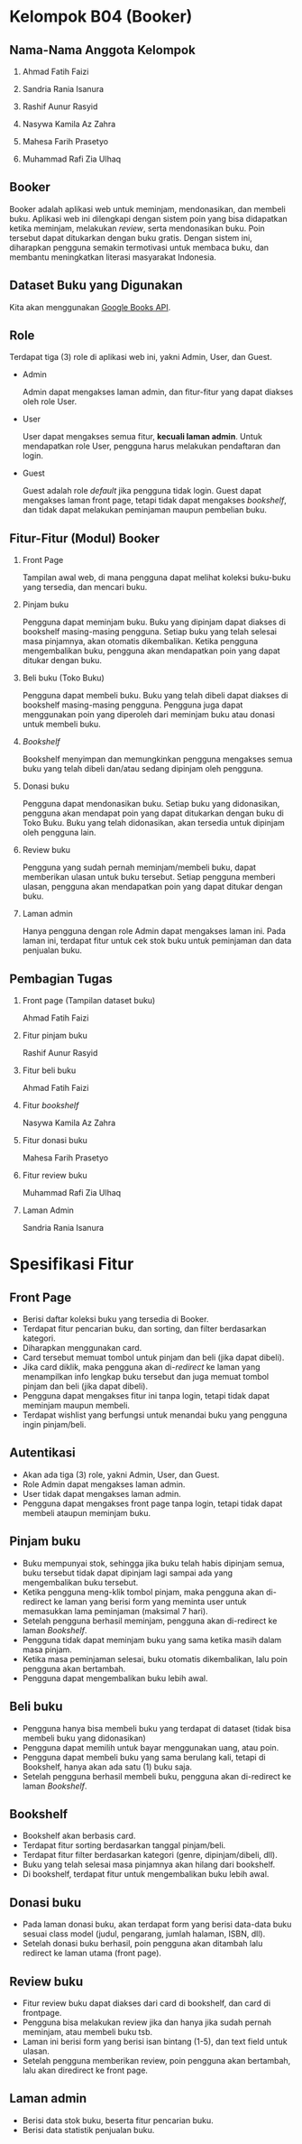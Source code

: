 # Kelompok B04 (Booker)

## Nama-Nama Anggota Kelompok

1. Ahmad Fatih Faizi

2. Sandria Rania Isanura

3. Rashif Aunur Rasyid

4. Nasywa Kamila Az Zahra

5. Mahesa Farih Prasetyo

6. Muhammad Rafi Zia Ulhaq

## Booker

Booker adalah aplikasi web untuk meminjam, mendonasikan, dan membeli buku. Aplikasi web ini dilengkapi dengan sistem poin yang bisa didapatkan ketika meminjam, melakukan *review*, serta mendonasikan buku. Poin tersebut dapat ditukarkan dengan buku gratis. Dengan sistem ini, diharapkan pengguna semakin termotivasi untuk membaca buku, dan membantu meningkatkan literasi masyarakat Indonesia.

## Dataset Buku yang Digunakan

Kita akan menggunakan [Google Books API](https://developers.google.com/books/).

## Role

Terdapat tiga (3) role di aplikasi web ini, yakni Admin, User, dan Guest.

- Admin

    Admin dapat mengakses laman admin, dan fitur-fitur yang dapat diakses oleh role User.

- User

    User dapat mengakses semua fitur, **kecuali laman admin**. Untuk mendapatkan role User, pengguna harus melakukan pendaftaran dan login.

- Guest

    Guest adalah role *default* jika pengguna tidak login. Guest dapat mengakses laman front page, tetapi tidak dapat mengakses *bookshelf*, dan tidak dapat melakukan peminjaman maupun pembelian buku.

## Fitur-Fitur (Modul) Booker

1. Front Page

    Tampilan awal web, di mana pengguna dapat melihat koleksi buku-buku yang tersedia, dan mencari buku.

2. Pinjam buku

    Pengguna dapat meminjam buku. Buku yang dipinjam dapat diakses di bookshelf masing-masing pengguna. Setiap buku yang telah selesai masa pinjamnya, akan otomatis dikembalikan. Ketika pengguna mengembalikan buku, pengguna akan mendapatkan poin yang dapat ditukar dengan buku.

3. Beli buku (Toko Buku)

    Pengguna dapat membeli buku. Buku yang telah dibeli dapat diakses di bookshelf masing-masing pengguna. Pengguna juga dapat menggunakan poin yang diperoleh dari meminjam buku atau donasi untuk membeli buku.

4. *Bookshelf*

    Bookshelf menyimpan dan memungkinkan pengguna mengakses semua buku yang telah dibeli dan/atau sedang dipinjam oleh pengguna.

5. Donasi buku

    Pengguna dapat mendonasikan buku. Setiap buku yang didonasikan, pengguna akan mendapat poin yang dapat ditukarkan dengan buku di Toko Buku. Buku yang telah didonasikan, akan tersedia untuk dipinjam oleh pengguna lain.

6. Review buku

    Pengguna yang sudah pernah meminjam/membeli buku, dapat memberikan ulasan untuk buku tersebut. Setiap pengguna memberi ulasan, pengguna akan mendapatkan poin yang dapat ditukar dengan buku.

7. Laman admin

    Hanya pengguna dengan role Admin dapat mengakses laman ini. Pada laman ini, terdapat fitur untuk cek stok buku untuk peminjaman dan data penjualan buku.

## Pembagian Tugas

1. Front page (Tampilan dataset buku)

    Ahmad Fatih Faizi

2. Fitur pinjam buku

    Rashif Aunur Rasyid

3. Fitur beli buku

    Ahmad Fatih Faizi

4. Fitur *bookshelf*

    Nasywa Kamila Az Zahra

5. Fitur donasi buku

    Mahesa Farih Prasetyo

6. Fitur review buku

    Muhammad Rafi Zia Ulhaq

7. Laman Admin

    Sandria Rania Isanura

# Spesifikasi Fitur

## Front Page

- Berisi daftar koleksi buku yang tersedia di Booker.
- Terdapat fitur pencarian buku, dan sorting, dan filter berdasarkan kategori.
- Diharapkan menggunakan card.
- Card tersebut memuat tombol untuk pinjam dan beli (jika dapat dibeli).
- Jika card diklik, maka pengguna akan di-*redirect* ke laman yang menampilkan info lengkap buku tersebut dan juga memuat tombol pinjam dan beli (jika dapat dibeli).
- Pengguna dapat mengakses fitur ini tanpa login, tetapi tidak dapat meminjam maupun membeli.
- Terdapat wishlist yang berfungsi untuk menandai buku yang pengguna ingin pinjam/beli.

## Autentikasi

- Akan ada tiga (3) role, yakni Admin, User, dan Guest.
- Role Admin dapat mengakses laman admin.
- User tidak dapat mengakses laman admin.
- Pengguna dapat mengakses front page tanpa login, tetapi tidak dapat membeli ataupun meminjam buku.

## Pinjam buku

- Buku mempunyai stok, sehingga jika buku telah habis dipinjam semua, buku tersebut tidak dapat dipinjam lagi sampai ada yang mengembalikan buku tersebut.
- Ketika pengguna meng-klik tombol pinjam, maka pengguna akan di-redirect ke laman yang berisi form yang meminta user untuk memasukkan lama peminjaman (maksimal 7 hari).
- Setelah pengguna berhasil meminjam, pengguna akan di-redirect ke laman *Bookshelf*.
- Pengguna tidak dapat meminjam buku yang sama ketika masih dalam masa pinjam.
- Ketika masa peminjaman selesai, buku otomatis dikembalikan, lalu poin pengguna akan bertambah.
- Pengguna dapat mengembalikan buku lebih awal.

## Beli buku

- Pengguna hanya bisa membeli buku yang terdapat di dataset (tidak bisa membeli buku yang didonasikan)
- Pengguna dapat memilih untuk bayar menggunakan uang, atau poin.
- Pengguna dapat membeli buku yang sama berulang kali, tetapi di Bookshelf, hanya akan ada satu (1) buku saja.
- Setelah pengguna berhasil membeli buku, pengguna akan di-redirect ke laman *Bookshelf*.

## Bookshelf

- Bookshelf akan berbasis card.
- Terdapat fitur sorting berdasarkan tanggal pinjam/beli.
- Terdapat fitur filter berdasarkan kategori (genre, dipinjam/dibeli, dll).
- Buku yang telah selesai masa pinjamnya akan hilang dari bookshelf.
- Di bookshelf, terdapat fitur untuk mengembalikan buku lebih awal.

## Donasi buku

- Pada laman donasi buku, akan terdapat form yang berisi data-data buku sesuai class model (judul, pengarang, jumlah halaman, ISBN, dll).
- Setelah donasi buku berhasil, poin pengguna akan ditambah lalu redirect ke laman utama (front page).

## Review buku

- Fitur review buku dapat diakses dari card di bookshelf, dan card di frontpage.
- Pengguna bisa melakukan review jika dan hanya jika sudah pernah meminjam, atau membeli buku tsb.
- Laman ini berisi form yang berisi isan bintang (1-5), dan text field untuk ulasan.
- Setelah pengguna memberikan review, poin pengguna akan bertambah, lalu akan diredirect ke front page.

## Laman admin

- Berisi data stok buku, beserta fitur pencarian buku.
- Berisi data statistik penjualan buku.
